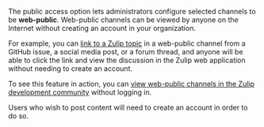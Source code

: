 The public access option lets administrators configure selected channels to be
**web-public**. Web-public channels can be viewed by anyone on the Internet
without creating an account in your organization.

For example, you can [link to a Zulip
topic](/help/link-to-a-message-or-conversation) in a web-public channel
from a GitHub issue, a social media post, or a forum thread, and
anyone will be able to click the link and view the discussion in the
Zulip web application without needing to create an account.

To see this feature in action, you can [view web-public channels in the Zulip
development community](https://chat.zulip.org/) without logging in.

Users who wish to post content will need to create an account in order
to do so.

